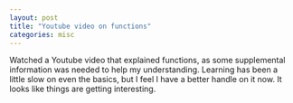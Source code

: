 ```yaml
---
layout: post
title: "Youtube video on functions"
categories: misc
---
```


Watched a Youtube video that explained functions, as some supplemental information was needed to help my understanding. Learning has been a little slow on even the basics, but I feel I have a better handle on it now. It looks like things are getting interesting.